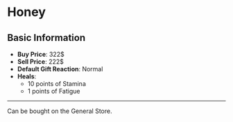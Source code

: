 # Honey

## Basic Information

- **Buy Price**: 322$
- **Sell Price**: 222$
- **Default Gift Reaction**: Normal
- **Heals**:
  - 10 points of Stamina
  - 1 points of Fatigue

---
Can be bought on the General Store.

